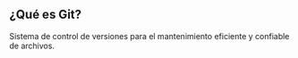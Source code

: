 ## ¿Qué es Git?
Sistema de control de versiones para el mantenimiento eficiente y confiable de archivos.